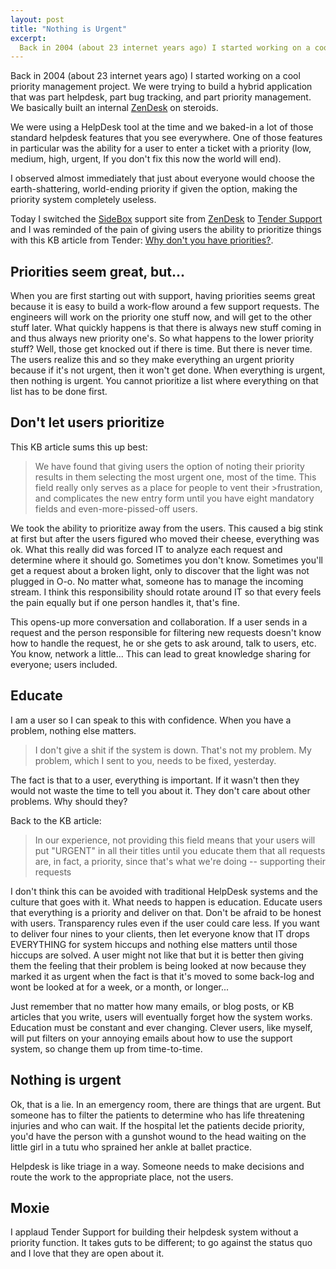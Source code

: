 ```yaml
---
layout: post
title: "Nothing is Urgent"
excerpt:
  Back in 2004 (about 23 internet years ago) I started working on a cool priority management project. We were trying to build a hybrid application that was part helpdesk, part bug tracking, and part priority management. We basically built an internal ZenDesk on steroids.
---
```


Back in 2004 (about 23 internet years ago) I started working on a cool priority management project. We were trying to build a hybrid application that was part helpdesk, part bug tracking, and part priority management. We basically built an internal [ZenDesk](http://www.zendesk.com/) on steroids.

We were using a HelpDesk tool at the time and we baked-in a lot of those standard helpdesk features that you see everywhere. One of those features in particular was the ability for a user to enter a ticket with a priority (low, medium, high, urgent, If you don't fix this now the world will end).

I observed almost immediately that just about everyone would choose the earth-shattering, world-ending priority if given the option, making the priority system completely useless.

Today I switched the [SideBox](http://www.sidebox.com) support site from [ZenDesk](http://www.zendesk.com/) to [Tender Support](http://tenderapp.com/) and I was reminded of the pain of giving users the ability to prioritize things with this KB article from Tender: [Why don't you have priorities?](https://help.tenderapp.com/kb/customization/priorities).

## Priorities seem great, but...

When you are first starting out with support, having priorities seems great because it is easy to build a work-flow around a few support requests. The engineers will work on the priority one stuff now, and will get to the other stuff later. What quickly happens is that there is always new stuff coming in and thus always new priority one's. So what happens to the lower priority stuff? Well, those get knocked out if there is time. But there is never time. The users realize this and so they make everything an urgent priority because if it's not urgent, then it won't get done. When everything is urgent, then nothing is urgent. You cannot prioritize a list where everything on that list has to be done first.

## Don't let users prioritize

This KB article sums this up best:
>We have found that giving users the option of noting their priority results in them selecting the most urgent one, most of the time. This field really only serves as a place for people to vent their &gt;frustration, and complicates the new entry form until you have eight mandatory fields and even-more-pissed-off users.


We took the ability to prioritize away from the users. This caused a big stink at first but after the users figured who moved their cheese, everything was ok. What this really did was forced IT to analyze each request and determine where it should go. Sometimes you don't know. Sometimes you'll get a request about a broken light, only to discover that the light was not plugged in O-o. No matter what, someone has to manage the incoming stream. I think this responsibility should rotate around IT so that every feels the pain equally but if one person handles it, that's fine.

This opens-up more conversation and collaboration. If a user sends in a request and the person responsible for filtering new requests doesn't know how to handle the request, he or she gets to ask around, talk to users, etc. You know, network a little... This can lead to great knowledge sharing for everyone; users included.

## Educate

I am a user so I can speak to this with confidence. When you have a problem, nothing else matters. 
>I don't give a shit if the system is down. That's not my problem. My problem, which I sent to you, needs to be fixed, yesterday.

The fact is that to a user, everything is important. If it wasn't then they would not waste the time to tell you about it. They don't care about other problems. Why should they?

Back to the KB article:
>In our experience, not providing this field means that your users will put "URGENT" in all their titles until you educate them that all requests are, in fact, a priority, since that's what we're doing -- supporting their requests

I don't think this can be avoided with traditional HelpDesk systems and the culture that goes with it. What needs to happen is education. Educate users that everything is a priority and deliver on that. Don't be afraid to be honest with users. Transparency rules even if the user could care less. If you want to deliver four nines to your clients, then let everyone know that IT drops EVERYTHING for system hiccups and nothing else matters until those hiccups are solved. A user might not like that but it is better then giving them the feeling that their problem is being looked at now because they marked it as urgent when the fact is that it's moved to some back-log and wont be looked at for a week, or a month, or longer...

Just remember that no matter how many emails, or blog posts, or KB articles that you write, users will eventually forget how the system works. Education must be constant and ever changing. Clever users, like myself, will put filters on your annoying emails about how to use the support system, so change them up from time-to-time.

## Nothing is urgent

Ok, that is a lie. In an emergency room, there are things that are urgent. But someone has to filter the patients to determine who has life threatening injuries and who can wait. If the hospital let the patients decide priority, you'd have the person with a gunshot wound to the head waiting on the little girl in a tutu who sprained her ankle at ballet practice.

Helpdesk is like triage in a way. Someone needs to make decisions and route the work to the appropriate place, not the users.

## Moxie

I applaud Tender Support for building their helpdesk system without a priority function. It takes guts to be different; to go against the status quo and I love that they are open about it.